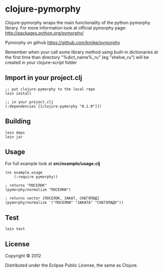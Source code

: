 # clojure-pymorphy

Clojure-pymorphy wraps the main functionality of the python pymorphy library.
For more information look at official pymorphy page: http://packages.python.org/pymorphy/

Pymorphy on github https://github.com/kmike/pymorphy

Remember when your call some library method using built-in dictionaries at the first time
than directory "%dict_name%_ru" (eg "shelve_ru") will be created in your clojure-script folder

## Import in your project.clj

    ;; put clojure-pymorphy to the local repo
    lein install

    ;; in your project.clj
    (:dependencies [[clojure-pymorphy "0.1.0"]])

## Building

    lein deps
    lein jar

## Usage

For full example look at <b>src/example/usage.clj</b>

    (ns example.usage
        (:require pymorphy))

    ; returns "ПОСЕЛОК"
    (pymorphy/normalize "ПОСЕЛКИ")

    ; returns vector [ПОСЕЛОК, ЗАКАТ, СНЕГОПАД]
    (pymorphy/normalize '("ПОСЕЛКИ" "ЗАКАТА" "СНЕГОПАДУ"))

## Test

    lein test

## License

Copyright © 2012

Distributed under the Eclipse Public License, the same as Clojure.
